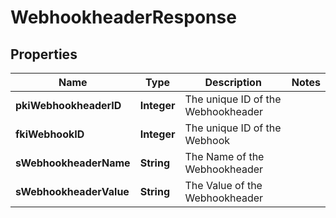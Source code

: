 

# WebhookheaderResponse

## Properties

Name | Type | Description | Notes
------------ | ------------- | ------------- | -------------
**pkiWebhookheaderID** | **Integer** | The unique ID of the Webhookheader | 
**fkiWebhookID** | **Integer** | The unique ID of the Webhook | 
**sWebhookheaderName** | **String** | The Name of the Webhookheader | 
**sWebhookheaderValue** | **String** | The Value of the Webhookheader | 




